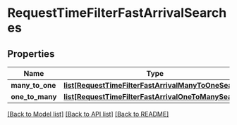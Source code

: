 # RequestTimeFilterFastArrivalSearches

## Properties
Name | Type | Description | Notes
------------ | ------------- | ------------- | -------------
**many_to_one** | [**list[RequestTimeFilterFastArrivalManyToOneSearch]**](RequestTimeFilterFastArrivalManyToOneSearch.md) |  | [optional] 
**one_to_many** | [**list[RequestTimeFilterFastArrivalOneToManySearch]**](RequestTimeFilterFastArrivalOneToManySearch.md) |  | [optional] 

[[Back to Model list]](../README.md#documentation-for-models) [[Back to API list]](../README.md#documentation-for-api-endpoints) [[Back to README]](../README.md)


